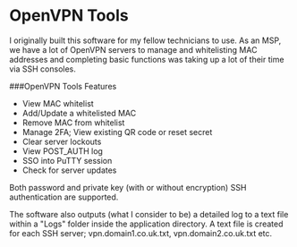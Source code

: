 # OpenVPN Tools

I originally built this software for my fellow technicians to use. As an MSP, we have a lot of OpenVPN servers to manage and whitelisting MAC addresses and completing basic functions was taking up a lot of their time via SSH consoles.

###OpenVPN Tools Features
 - View MAC whitelist
 - Add/Update a whitelisted MAC
 - Remove MAC from whitelist
 - Manage 2FA; View existing QR code or reset secret
 - Clear server lockouts
 - View POST_AUTH log
 - SSO into PuTTY session
 - Check for server updates
 
 
Both password and private key (with or without encryption) SSH authentication are supported.

The software also outputs (what I consider to be) a detailed log to a text file within a "Logs" folder inside the application directory. A text file is created for each SSH server; vpn.domain1.co.uk.txt, vpn.domain2.co.uk.txt etc.
